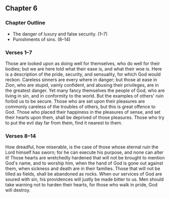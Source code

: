 ## Chapter 6

### Chapter Outline

- The danger of luxury and false security. (1–7)
- Punishments of sins. (8–14)

### Verses 1–7

Those are looked upon as doing well for themselves, who do well for their bodies; but we are here told what their ease is, and what their woe is. Here is a description of the pride, security, and sensuality, for which God would reckon. Careless sinners are every where in danger; but those at ease in Zion, who are stupid, vainly confident, and abusing their privileges, are in the greatest danger. Yet many fancy themselves the people of God, who are living in sin, and in conformity to the world. But the examples of others' ruin forbid us to be secure. Those who are set upon their pleasures are commonly careless of the troubles of others, but this is great offence to God. Those who placed their happiness in the pleasures of sense, and set their hearts upon them, shall be deprived of those pleasures. Those who try to put the evil day far from them, find it nearest to them.

### Verses 8–14

How dreadful, how miserable, is the case of those whose eternal ruin the Lord himself has sworn; for he can execute his purpose, and none can alter it! Those hearts are wretchedly hardened that will not be brought to mention God's name, and to worship him, when the hand of God is gone out against them, when sickness and death are in their families. Those that will not be tilled as fields, shall be abandoned as rocks. When our services of God are soured with sin, his providences will justly be made bitter to us. Men should take warning not to harden their hearts, for those who walk in pride, God will destroy.

